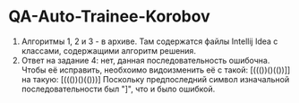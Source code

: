 # QA-Auto-Trainee-Korobov
1. Алгоритмы 1, 2 и 3 - в архиве. Там содержатся файлы Intellij Idea с классами, содержащими алгоритм решения.
2. Ответ на задание 4: нет, данная последовательность ошибочна. Чтобы её исправить, необхоимо видоизменить её с такой:
[((())()(())]]
на такую:
[((())()(()))]
Поскольку предпоследний символ изначальной последовательности был "]", что и было ошибкой.
